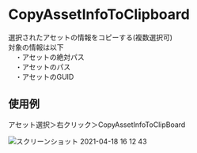# CopyAssetInfoToClipboard

選択されたアセットの情報をコピーする(複数選択可)  
対象の情報は以下  
　・アセットの絶対パス  
　・アセットのパス  
　・アセットのGUID  

## 使用例
アセット選択＞右クリック＞CopyAssetInfoToClipBoard 
 
![スクリーンショット 2021-04-18 16 12 43](https://user-images.githubusercontent.com/36006543/115137449-1fc1d280-a061-11eb-9d66-5f8dce8396b2.png)
